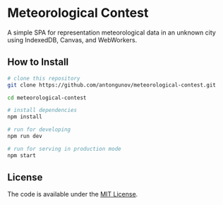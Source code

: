 # Meteorological Contest

A simple SPA for representation meteorological data in an unknown city using IndexedDB, Canvas, and WebWorkers.

## How to Install

```bash
# clone this repository
git clone https://github.com/antongunov/meteorological-contest.git

cd meteorological-contest

# install dependencies
npm install

# run for developing
npm run dev

# run for serving in production mode
npm start
```

## License

The code is available under the [MIT License](LICENSE).
